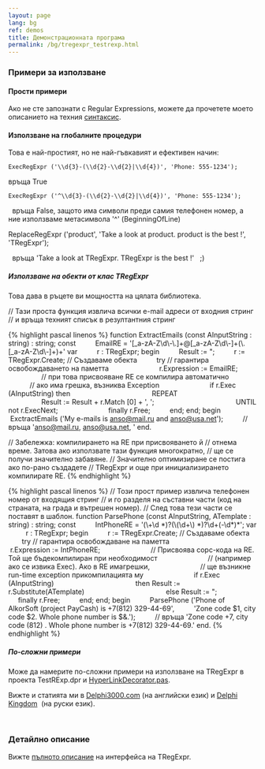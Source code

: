 ```yaml
---
layout: page
lang: bg
ref: demos
title: Демонстрационната програма
permalink: /bg/tregexpr_testrexp.html
---
```


### Примери за използване

#### Прости примери

Ако не сте запознати с Regular Expressions, можете да прочетете моето
описанието на техния [синтаксис](#regexp_syntax.html).

#### Използване на глобалните процедури

Това е най-простият, но не най-гъвкавият и ефективен начин:

    ExecRegExpr ('\\d{3}-(\\d{2}-\\d{2}|\\d{4})', 'Phone: 555-1234');

връща True

    ExecRegExpr ('^\\d{3}-(\\d{2}-\\d{2}|\\d{4})', 'Phone: 555-1234');

   връща False, защото има символи преди самия телефонен номер, а ние
използваме метасимвола '^' (BeginningOfLine)

ReplaceRegExpr ('product', 'Take a look at product. product is the best
!', 'TRegExpr');

   връща 'Take a look at TRegExpr. TRegExpr is the best !'   ;)

##### Използване на обекти от клас TRegExpr

Това дава в ръцете ви мощността на цялата библиотека.

// Тази проста функция извлича всички e-mail адреси от входния стринг
// и връща техният списък в резултантния стринг

{% highlight pascal linenos %}
function ExtractEmails (const AInputString : string) : string;
const
         EmailRE = '\[\_a-zA-Z\\d\\-\\.\]+@\[\_a-zA-Z\\d\\-\]+(\\.\[\_a-zA-Z\\d\\-\]+)+'
var
         r : TRegExpr;
begin
         Result := ";
         r := TRegExpr.Create; // Създаваме обекта
         try // гарантира освобождаването на паметта
                         r.Expression := EmailRE;
                         // при това присвояване RE се компилира автоматично
                         // ако има грешка, възниква Exception
                         if r.Exec (AInputString) then
                                         REPEAT
                                                         Result := Result + r.Match \[0\] + ', ';
                                         UNTIL not r.ExecNext;
                         finally r.Free;
         end;
end;
begin
         ExctractEmails ('My e-mails is anso@mail.ru and anso@usa.net');
         // връща 'anso@mail.ru, anso@usa.net, '
end.

// Забележка: компилирането на RE при присвояването й
// отнема време. Затова ако използвате тази функция многократно,
// ще се получи значително забавяне.
// Значително оптимизиране се постига ако по-рано създадете
// TRegExpr и още при инициализирането компилирате RE.
{% endhighlight %}

{% highlight pascal linenos %}
// Този прост пример извлича телефонен номер от входящия стринг
// и го разделя на съставни части (код на страната, на града и вътрешен номер).
// След това тези части се поставят в шаблон.
function ParsePhone (const AInputString, ATemplate : string) : string;
const
         IntPhoneRE = '(\\+\\d \*)?(\\(\\d+\\) \*)?\\d+(-\\d\*)\*';
var
         r : TRegExpr;
begin
         r := TRegExpr.Create; // Създаваме обекта
         try // гарантира освобождаване на паметта
                         r.Expression := IntPhoneRE;
                         // Присвоява сорс-кода на RE. Той ще бъдекомпилиран при необходимост
                         // (например ако се извика Exec). Ако в RE имагрешки,
                         // ще възникне run-time exception прикомпилацията му
                         if r.Exec (AInputString)
                                         then Result := r.Substitute(ATemplate)
                                         else Result := ";
                         finally r.Free;
         end;
end;
begin
         ParsePhone ('Phone of AlkorSoft (project PayCash) is +7(812) 329-44-69',
         'Zone code $1, city code $2. Whole phone number is $&.');
         // връща 'Zone code +7, city code (812) . Whole phone number is +7(812) 329-44-69.'
end.
{% endhighlight %}

##### По-сложни примери
Може да намерите по-сложни примери на използване на TRegExpr в проекта
TestRExp.dpr и [HyperLinkDecorator.pas](#hyperlinksdecorator.html).

Вижте и статията ми в
[Delphi3000.com](%60http://www.delphi3000.com/member.asp?ID=1300',%60',1)
(на английски език) и [Delphi
Kingdom](%60http://delphi.vitpc.com/mastering/strings_birds_eye_view.htm',%60',1)
 (на руски език).

 

### Детайлно описание
Вижте [пълното описание](tregexpr_interface.html) на интерфейса на TRegExpr.
